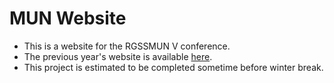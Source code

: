 # MUN Website

* This is a website for the RGSSMUN V conference.
* The previous year's website is available [here](https://rgssmun4.wixsite.com/rgss-mun-iv).
* This project is estimated to be completed sometime before winter break.